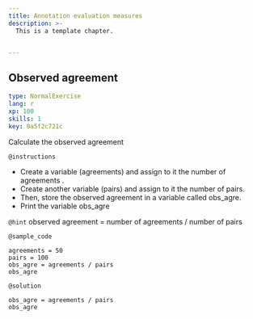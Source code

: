 ```yaml
---
title: Annotation evaluation measures
description: >-
  This is a template chapter.


---
```

## Observed agreement

```yaml
type: NormalExercise
lang: r
xp: 100
skills: 1
key: 8a5f2c721c
```

Calculate  the observed agreement

`@instructions`
- Create a variable (agreements) and assign to it the number of agreements .
- Create another variable (pairs) and  assign to it the number of pairs.
- Then, store the observed agreement in a variable called obs_agre.
- Print the variable obs_agre

`@hint`
observed agreement = number of agreements / number of pairs


`@sample_code`
```{r}
agreements = 50
pairs = 100
obs_agre = agreements / pairs
obs_agre
```
`@solution`
```{r}
obs_agre = agreements / pairs
obs_agre
```





